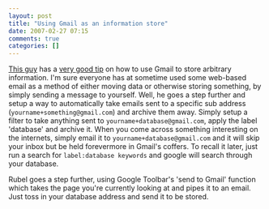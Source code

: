 ```yaml
---
layout: post
title: "Using Gmail as an information store"
date: 2007-02-27 07:15
comments: true
categories: []
---
```

[This guy](http://www.micropersuasion.com) has a [very good tip](http://www.micropersuasion.com/2007/02/transform_gmail.html) on how to use Gmail to store arbitrary information.  I'm sure everyone has at sometime used some web-based email as a method of either moving data or otherwise storing something, by simply sending a message to yourself.  Well, he goes a step further and setup a way to automatically take emails sent to a specific sub address (`yourname+something@gmail.com`) and archive them away.  Simply setup a filter to take anything sent to `yourname+database@gmail.com`, apply the label 'database' and archive it.  When you come across something interesting on the internets, simply email it to `yourname+database@gmail.com` and it will skip your inbox but be held forevermore in Gmail's coffers.  To recall it later, just run a search for `label:database keywords` and google will search through your database.

Rubel goes a step further, using Google Toolbar's 'send to Gmail' function which takes the page you're currently looking at and pipes it to an email.  Just toss in your database address and send it to be stored.
